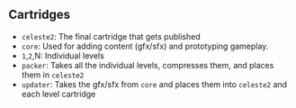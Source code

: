 

## Cartridges
 - `celeste2`: The final cartridge that gets published
 - `core`: Used for adding content (gfx/sfx) and prototyping gameplay.
 - `1`,`2`,N: Individual levels
 - `packer`: Takes all the individual levels, compresses them, and places them in `celeste2`
 - `updater`: Takes the gfx/sfx from `core` and places them into `celeste2` and each level cartridge